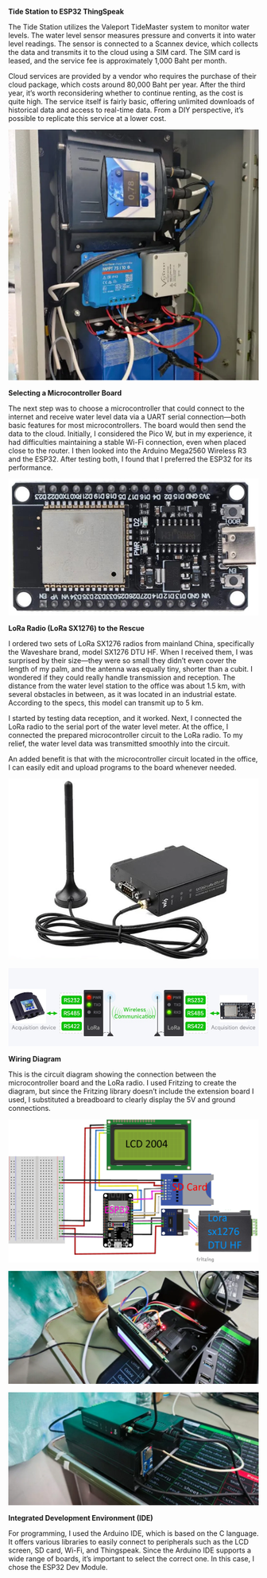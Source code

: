 **Tide Station to ESP32 ThingSpeak**

The Tide Station utilizes the Valeport TideMaster system to monitor water levels. The water level sensor measures pressure and converts it into water level readings. The sensor is connected to a Scannex device, which collects the data and transmits it to the cloud using a SIM card. The SIM card is leased, and the service fee is approximately 1,000 Baht per month.

Cloud services are provided by a vendor who requires the purchase of their cloud package, which costs around 80,000 Baht per year. After the third year, it’s worth reconsidering whether to continue renting, as the cost is quite high. The service itself is fairly basic, offering unlimited downloads of historical data and access to real-time data. From a DIY perspective, it’s possible to replicate this service at a lower cost.

![alt text](https://github.com/pbroboto/Tide-Station-to-ESP32-ThingSpeak/blob/main/Tide5-768x1024.webp?raw=true)

**Selecting a Microcontroller Board**

The next step was to choose a microcontroller that could connect to the internet and receive water level data via a UART serial connection—both basic features for most microcontrollers. The board would then send the data to the cloud. Initially, I considered the Pico W, but in my experience, it had difficulties maintaining a stable Wi-Fi connection, even when placed close to the router. I then looked into the Arduino Mega2560 Wireless R3 and the ESP32. After testing both, I found that I preferred the ESP32 for its performance.

![alt text](https://github.com/pbroboto/Tide-Station-to-ESP32-ThingSpeak/blob/main/esp32-wroom-32b.jpg?raw=true)

**LoRa Radio (LoRa SX1276) to the Rescue**

I ordered two sets of LoRa SX1276 radios from mainland China, specifically the Waveshare brand, model SX1276 DTU HF. When I received them, I was surprised by their size—they were so small they didn’t even cover the length of my palm, and the antenna was equally tiny, shorter than a cubit. I wondered if they could really handle transmission and reception. The distance from the water level station to the office was about 1.5 km, with several obstacles in between, as it was located in an industrial estate. According to the specs, this model can transmit up to 5 km.

I started by testing data reception, and it worked. Next, I connected the LoRa radio to the serial port of the water level meter. At the office, I connected the prepared microcontroller circuit to the LoRa radio. To my relief, the water level data was transmitted smoothly into the circuit.

An added benefit is that with the microcontroller circuit located in the office, I can easily edit and upload programs to the board whenever needed.


![alt text](https://github.com/pbroboto/Tide-Station-to-ESP32-ThingSpeak/blob/main/waveshare_lora_sx1276_dtu_hf.webp?raw=true)

![alt text](https://github.com/pbroboto/Tide-Station-to-ESP32-ThingSpeak/blob/main/lora_sx1276_valeport_tidemaster_and_esp32.jpg?raw=true)

**Wiring Diagram**

This is the circuit diagram showing the connection between the microcontroller board and the LoRa radio. I used Fritzing to create the diagram, but since the Fritzing library doesn’t include the extension board I used, I substituted a breadboard to clearly display the 5V and ground connections.

![alt text](https://github.com/pbroboto/Tide-Station-to-ESP32-ThingSpeak/blob/main/ESP32_Tide_Station_bb.jpg?raw=true)

![alt text](https://github.com/pbroboto/Tide-Station-to-ESP32-ThingSpeak/blob/main/esp32_thingspeak_wiring_diagram.webp?raw=true)

![alt text](https://github.com/pbroboto/Tide-Station-to-ESP32-ThingSpeak/blob/main/esp32_thingspeak_box.webp?raw=true)

**Integrated Development Environment (IDE)**

For programming, I used the Arduino IDE, which is based on the C language. It offers various libraries to easily connect to peripherals such as the LCD screen, SD card, Wi-Fi, and Thingspeak. Since the Arduino IDE supports a wide range of boards, it’s important to select the correct one. In this case, I chose the ESP32 Dev Module.
